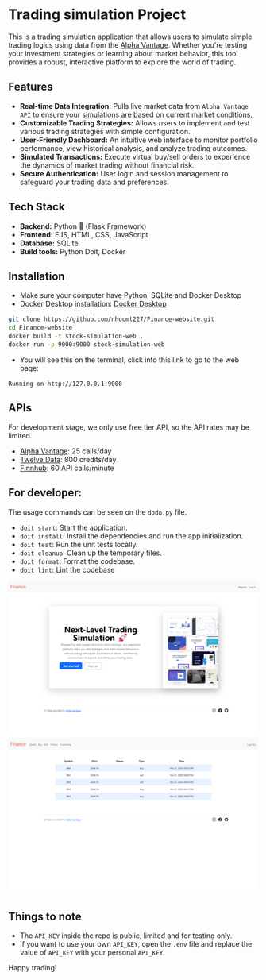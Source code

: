 # Trading simulation Project 

This is a trading simulation application that allows users to simulate simple trading logics using data from the [Alpha Vantage](https://www.alphavantage.co/). Whether you're testing your investment strategies or learning about market behavior, this tool provides a robust, interactive platform to explore the world of trading.

## Features 
- **Real-time Data Integration:** Pulls live market data from `Alpha Vantage API` to ensure your simulations are based on current market conditions.
- **Customizable Trading Strategies:** Allows users to implement and test various trading strategies with simple configuration.
- **User-Friendly Dashboard:** An intuitive web interface to monitor portfolio performance, view historical analysis, and analyze trading outcomes.
- **Simulated Transactions:** Execute virtual buy/sell orders to experience the dynamics of market trading without financial risk.
- **Secure Authentication:** User login and session management to safeguard your trading data and preferences.


## Tech Stack 
- **Backend:** Python 🐍 (Flask Framework)
- **Frontend:** EJS, HTML, CSS, JavaScript
- **Database:** SQLite
- **Build tools:** Python Doit, Docker

## Installation 
- Make sure your computer have Python, SQLite and Docker Desktop
- Docker Desktop installation: [Docker Desktop](https://apps.microsoft.com/detail/XP8CBJ40XLBWKX?hl=en-SG&gl=SG&ocid=pdpshare)
```bash
git clone https://github.com/nhocmt227/Finance-website.git
cd Finance-website
docker build -t stock-simulation-web .
docker run -p 9000:9000 stock-simulation-web
```
- You will see this on the terminal, click into this link to go to the web page:
```
Running on http://127.0.0.1:9000
```

## APIs
For development stage, we only use free tier API, so the API rates may be limited.
- [Alpha Vantage](https://www.alphavantage.co/): 25 calls/day
- [Twelve Data](https://twelvedata.com/account): 800 credits/day
- [Finnhub](https://finnhub.io/): 60 API calls/minute

## For developer:
The usage commands can be seen on the `dodo.py` file.
- `doit start`: Start the application.
- `doit install`: Install the dependencies and run the app initialization.
- `doit test`: Run the unit tests locally.
- `doit cleanup`: Clean up the temporary files.
- `doit format`: Format the codebase.
- `doit lint`: Lint the codebase

<img src=frontend/static/images/demo_images/homepage.png alt="Alt text for the image">
<img src=frontend/static/images/demo_images/history.png alt="Alt text for the image">

## Things to note
- The `API_KEY` inside the repo is public, limited and for testing only.
- If you want to use your own `API_KEY`, open the `.env` file and replace the value of `API_KEY` with your personal `API_KEY`.

Happy trading!
